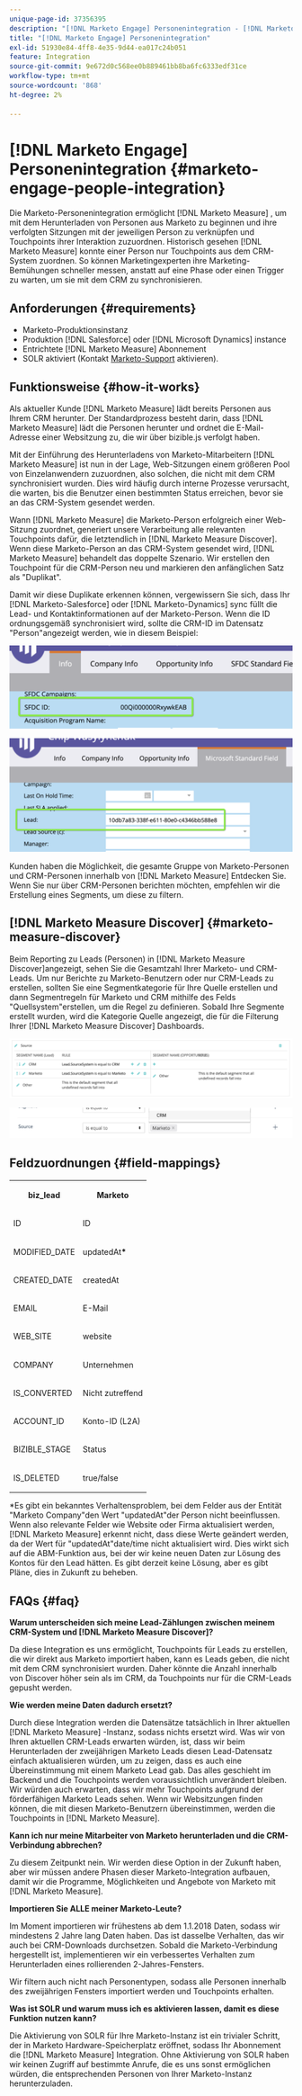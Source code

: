 ```yaml
---
unique-page-id: 37356395
description: "[!DNL Marketo Engage] Personenintegration - [!DNL Marketo Measure]"
title: "[!DNL Marketo Engage] Personenintegration"
exl-id: 51930e84-4ff8-4e35-9d44-ea017c24b051
feature: Integration
source-git-commit: 9e672d0c568ee0b889461bb8ba6fc6333edf31ce
workflow-type: tm+mt
source-wordcount: '868'
ht-degree: 2%

---
```


# [!DNL Marketo Engage] Personenintegration {#marketo-engage-people-integration}

Die Marketo-Personenintegration ermöglicht [!DNL Marketo Measure] , um mit dem Herunterladen von Personen aus Marketo zu beginnen und ihre verfolgten Sitzungen mit der jeweiligen Person zu verknüpfen und Touchpoints ihrer Interaktion zuzuordnen. Historisch gesehen [!DNL Marketo Measure] konnte einer Person nur Touchpoints aus dem CRM-System zuordnen. So können Marketingexperten ihre Marketing-Bemühungen schneller messen, anstatt auf eine Phase oder einen Trigger zu warten, um sie mit dem CRM zu synchronisieren.

## Anforderungen {#requirements}

* Marketo-Produktionsinstanz
* Produktion [!DNL Salesforce] oder [!DNL Microsoft Dynamics] instance
* Entrichtete [!DNL Marketo Measure] Abonnement
* SOLR aktiviert (Kontakt [Marketo-Support](https://nation.marketo.com/t5/Support/ct-p/Support) aktivieren).

## Funktionsweise {#how-it-works}

Als aktueller Kunde [!DNL Marketo Measure] lädt bereits Personen aus Ihrem CRM herunter. Der Standardprozess besteht darin, dass [!DNL Marketo Measure] lädt die Personen herunter und ordnet die E-Mail-Adresse einer Websitzung zu, die wir über bizible.js verfolgt haben.

Mit der Einführung des Herunterladens von Marketo-Mitarbeitern [!DNL Marketo Measure] ist nun in der Lage, Web-Sitzungen einem größeren Pool von Einzelanwendern zuzuordnen, also solchen, die nicht mit dem CRM synchronisiert wurden. Dies wird häufig durch interne Prozesse verursacht, die warten, bis die Benutzer einen bestimmten Status erreichen, bevor sie an das CRM-System gesendet werden.

Wann [!DNL Marketo Measure] die Marketo-Person erfolgreich einer Web-Sitzung zuordnet, generiert unsere Verarbeitung alle relevanten Touchpoints dafür, die letztendlich in [!DNL Marketo Measure Discover]. Wenn diese Marketo-Person an das CRM-System gesendet wird, [!DNL Marketo Measure] behandelt das doppelte Szenario. Wir erstellen den Touchpoint für die CRM-Person neu und markieren den anfänglichen Satz als &quot;Duplikat&quot;.

Damit wir diese Duplikate erkennen können, vergewissern Sie sich, dass Ihr [!DNL Marketo-Salesforce] oder [!DNL Marketo-Dynamics] sync füllt die Lead- und Kontaktinformationen auf der Marketo-Person. Wenn die ID ordnungsgemäß synchronisiert wird, sollte die CRM-ID im Datensatz &quot;Person&quot;angezeigt werden, wie in diesem Beispiel:

![](assets/5a.png)

![](assets/5b.png)

Kunden haben die Möglichkeit, die gesamte Gruppe von Marketo-Personen und CRM-Personen innerhalb von [!DNL Marketo Measure] Entdecken Sie. Wenn Sie nur über CRM-Personen berichten möchten, empfehlen wir die Erstellung eines Segments, um diese zu filtern.

## [!DNL Marketo Measure Discover] {#marketo-measure-discover}

Beim Reporting zu Leads (Personen) in [!DNL Marketo Measure Discover]angezeigt, sehen Sie die Gesamtzahl Ihrer Marketo- und CRM-Leads. Um nur Berichte zu Marketo-Benutzern oder nur CRM-Leads zu erstellen, sollten Sie eine Segmentkategorie für Ihre Quelle erstellen und dann Segmentregeln für Marketo und CRM mithilfe des Felds &quot;Quellsystem&quot;erstellen, um die Regel zu definieren. Sobald Ihre Segmente erstellt wurden, wird die Kategorie Quelle angezeigt, die für die Filterung Ihrer [!DNL Marketo Measure Discover] Dashboards.

![](assets/bizible-discover-1.png)

![](assets/bizible-discover-2.png)

## Feldzuordnungen {#field-mappings}

<table> 
 <colgroup> 
  <col> 
  <col> 
 </colgroup> 
 <tbody> 
  <tr> 
   <th><p><strong>biz_lead</strong></p></th> 
   <th><p><strong>Marketo</strong></p></th> 
  </tr> 
  <tr> 
   <td><p>ID</p></td> 
   <td><p>ID</p></td> 
  </tr> 
  <tr> 
   <td><p>MODIFIED_DATE</p></td> 
   <td><p>updatedAt<strong>*</strong></p></td> 
  </tr> 
  <tr> 
   <td><p>CREATED_DATE</p></td> 
   <td><p>createdAt</p></td> 
  </tr> 
  <tr> 
   <td><p>EMAIL</p></td> 
   <td><p>E-Mail</p></td> 
  </tr> 
  <tr> 
   <td><p>WEB_SITE</p></td> 
   <td><p>website</p></td> 
  </tr> 
  <tr> 
   <td><p>COMPANY</p></td> 
   <td><p>Unternehmen</p></td> 
  </tr> 
  <tr> 
   <td><p>IS_CONVERTED</p></td> 
   <td><p>Nicht zutreffend</p></td> 
  </tr> 
  <tr> 
   <td><p>ACCOUNT_ID</p></td> 
   <td><p>Konto-ID (L2A)</p></td> 
  </tr> 
  <tr> 
   <td><p>BIZIBLE_STAGE</p></td> 
   <td><p>Status</p></td> 
  </tr> 
  <tr> 
   <td><p>IS_DELETED</p></td> 
   <td><p>true/false</p></td> 
  </tr> 
 </tbody> 
</table>

*Es gibt ein bekanntes Verhaltensproblem, bei dem Felder aus der Entität &quot;Marketo Company&quot;den Wert &quot;updatedAt&quot;der Person nicht beeinflussen. Wenn also relevante Felder wie Website oder Firma aktualisiert werden, [!DNL Marketo Measure] erkennt nicht, dass diese Werte geändert werden, da der Wert für &quot;updatedAt&quot;date/time nicht aktualisiert wird. Dies wirkt sich auf die ABM-Funktion aus, bei der wir keine neuen Daten zur Lösung des Kontos für den Lead hätten. Es gibt derzeit keine Lösung, aber es gibt Pläne, dies in Zukunft zu beheben.

## FAQs {#faq}

**Warum unterscheiden sich meine Lead-Zählungen zwischen meinem CRM-System und [!DNL Marketo Measure Discover]?**

Da diese Integration es uns ermöglicht, Touchpoints für Leads zu erstellen, die wir direkt aus Marketo importiert haben, kann es Leads geben, die nicht mit dem CRM synchronisiert wurden. Daher könnte die Anzahl innerhalb von Discover höher sein als im CRM, da Touchpoints nur für die CRM-Leads gepusht werden.

**Wie werden meine Daten dadurch ersetzt?**

Durch diese Integration werden die Datensätze tatsächlich in Ihrer aktuellen [!DNL Marketo Measure] -Instanz, sodass nichts ersetzt wird. Was wir von Ihren aktuellen CRM-Leads erwarten würden, ist, dass wir beim Herunterladen der zweijährigen Marketo Leads diesen Lead-Datensatz einfach aktualisieren würden, um zu zeigen, dass es auch eine Übereinstimmung mit einem Marketo Lead gab. Das alles geschieht im Backend und die Touchpoints werden voraussichtlich unverändert bleiben. Wir würden auch erwarten, dass wir mehr Touchpoints aufgrund der förderfähigen Marketo Leads sehen. Wenn wir Websitzungen finden können, die mit diesen Marketo-Benutzern übereinstimmen, werden die Touchpoints in [!DNL Marketo Measure].

**Kann ich nur meine Mitarbeiter von Marketo herunterladen und die CRM-Verbindung abbrechen?**

Zu diesem Zeitpunkt nein. Wir werden diese Option in der Zukunft haben, aber wir müssen andere Phasen dieser Marketo-Integration aufbauen, damit wir die Programme, Möglichkeiten und Angebote von Marketo mit [!DNL Marketo Measure].

**Importieren Sie ALLE meiner Marketo-Leute?**

Im Moment importieren wir frühestens ab dem 1.1.2018 Daten, sodass wir mindestens 2 Jahre lang Daten haben. Das ist dasselbe Verhalten, das wir auch bei CRM-Downloads durchsetzen. Sobald die Marketo-Verbindung hergestellt ist, implementieren wir ein verbessertes Verhalten zum Herunterladen eines rollierenden 2-Jahres-Fensters.

Wir filtern auch nicht nach Personentypen, sodass alle Personen innerhalb des zweijährigen Fensters importiert werden und Touchpoints erhalten.

**Was ist SOLR und warum muss ich es aktivieren lassen, damit es diese Funktion nutzen kann?**

Die Aktivierung von SOLR für Ihre Marketo-Instanz ist ein trivialer Schritt, der in Marketo Hardware-Speicherplatz eröffnet, sodass Ihr Abonnement die [!DNL Marketo Measure] Integration. Ohne Aktivierung von SOLR haben wir keinen Zugriff auf bestimmte Anrufe, die es uns sonst ermöglichen würden, die entsprechenden Personen von Ihrer Marketo-Instanz herunterzuladen.
